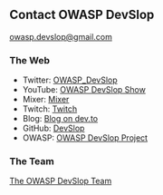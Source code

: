 ## Contact OWASP DevSlop

[owasp.devslop@gmail.com](mailto:owasp.devslop@gmail.com)

### The Web

* Twitter: [OWASP_DevSlop](https://twitter.com/Owasp_DevSlop)
* YouTube: [OWASP DevSlop Show](https://aka.ms/DevSlopShow)
* Mixer: [Mixer](https://aka.ms/DevSlop-Mixer)
* Twitch: [Twitch](https://aka.ms/DevSlopTwitch)
* Blog: [Blog on dev.to](https://dev.to/DevSlop/)
* GitHub: [DevSlop](https://github.com/DevSlop)
* OWASP: [OWASP DevSlop Project](https://www.owasp.org/index.php/OWASP_DevSlop_Project)

### The Team

[The OWASP DevSlop Team](team.md)
